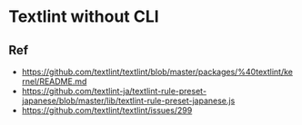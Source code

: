 # Textlint without CLI

## Ref

- https://github.com/textlint/textlint/blob/master/packages/%40textlint/kernel/README.md
- https://github.com/textlint-ja/textlint-rule-preset-japanese/blob/master/lib/textlint-rule-preset-japanese.js
- https://github.com/textlint/textlint/issues/299
